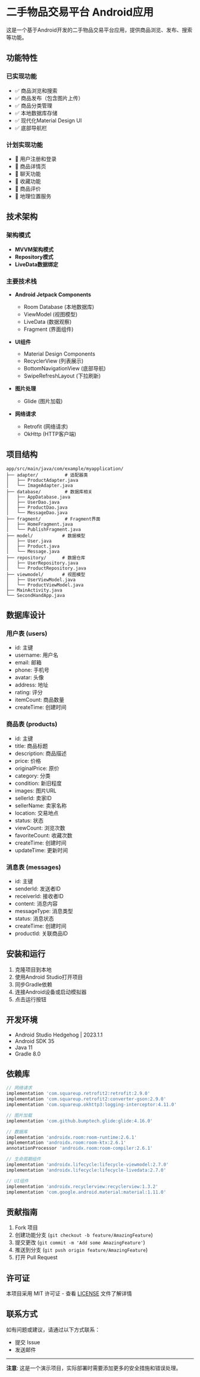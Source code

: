 # 二手物品交易平台 Android应用

这是一个基于Android开发的二手物品交易平台应用，提供商品浏览、发布、搜索等功能。

## 功能特性

### 已实现功能
- ✅ 商品浏览和搜索
- ✅ 商品发布（包含图片上传）
- ✅ 商品分类管理
- ✅ 本地数据库存储
- ✅ 现代化Material Design UI
- ✅ 底部导航栏

### 计划实现功能
- 🔄 用户注册和登录
- 🔄 商品详情页
- 🔄 聊天功能
- 🔄 收藏功能
- 🔄 商品评价
- 🔄 地理位置服务

## 技术架构

### 架构模式
- **MVVM架构模式**
- **Repository模式**
- **LiveData数据绑定**

### 主要技术栈
- **Android Jetpack Components**
  - Room Database (本地数据库)
  - ViewModel (视图模型)
  - LiveData (数据观察)
  - Fragment (界面组件)

- **UI组件**
  - Material Design Components
  - RecyclerView (列表展示)
  - BottomNavigationView (底部导航)
  - SwipeRefreshLayout (下拉刷新)

- **图片处理**
  - Glide (图片加载)

- **网络请求**
  - Retrofit (网络请求)
  - OkHttp (HTTP客户端)

## 项目结构

```
app/src/main/java/com/example/myapplication/
├── adapter/          # 适配器类
│   ├── ProductAdapter.java
│   └── ImageAdapter.java
├── database/         # 数据库相关
│   ├── AppDatabase.java
│   ├── UserDao.java
│   ├── ProductDao.java
│   └── MessageDao.java
├── fragment/         # Fragment界面
│   ├── HomeFragment.java
│   └── PublishFragment.java
├── model/           # 数据模型
│   ├── User.java
│   ├── Product.java
│   └── Message.java
├── repository/      # 数据仓库
│   ├── UserRepository.java
│   └── ProductRepository.java
├── viewmodel/       # 视图模型
│   ├── UserViewModel.java
│   └── ProductViewModel.java
├── MainActivity.java
└── SecondHandApp.java
```

## 数据库设计

### 用户表 (users)
- id: 主键
- username: 用户名
- email: 邮箱
- phone: 手机号
- avatar: 头像
- address: 地址
- rating: 评分
- itemCount: 商品数量
- createTime: 创建时间

### 商品表 (products)
- id: 主键
- title: 商品标题
- description: 商品描述
- price: 价格
- originalPrice: 原价
- category: 分类
- condition: 新旧程度
- images: 图片URL
- sellerId: 卖家ID
- sellerName: 卖家名称
- location: 交易地点
- status: 状态
- viewCount: 浏览次数
- favoriteCount: 收藏次数
- createTime: 创建时间
- updateTime: 更新时间

### 消息表 (messages)
- id: 主键
- senderId: 发送者ID
- receiverId: 接收者ID
- content: 消息内容
- messageType: 消息类型
- status: 消息状态
- createTime: 创建时间
- productId: 关联商品ID

## 安装和运行

1. 克隆项目到本地
2. 使用Android Studio打开项目
3. 同步Gradle依赖
4. 连接Android设备或启动模拟器
5. 点击运行按钮

## 开发环境

- Android Studio Hedgehog | 2023.1.1
- Android SDK 35
- Java 11
- Gradle 8.0

## 依赖库

```gradle
// 网络请求
implementation 'com.squareup.retrofit2:retrofit:2.9.0'
implementation 'com.squareup.retrofit2:converter-gson:2.9.0'
implementation 'com.squareup.okhttp3:logging-interceptor:4.11.0'

// 图片加载
implementation 'com.github.bumptech.glide:glide:4.16.0'

// 数据库
implementation 'androidx.room:room-runtime:2.6.1'
implementation 'androidx.room:room-ktx:2.6.1'
annotationProcessor 'androidx.room:room-compiler:2.6.1'

// 生命周期组件
implementation 'androidx.lifecycle:lifecycle-viewmodel:2.7.0'
implementation 'androidx.lifecycle:lifecycle-livedata:2.7.0'

// UI组件
implementation 'androidx.recyclerview:recyclerview:1.3.2'
implementation 'com.google.android.material:material:1.11.0'
```

## 贡献指南

1. Fork 项目
2. 创建功能分支 (`git checkout -b feature/AmazingFeature`)
3. 提交更改 (`git commit -m 'Add some AmazingFeature'`)
4. 推送到分支 (`git push origin feature/AmazingFeature`)
5. 打开 Pull Request

## 许可证

本项目采用 MIT 许可证 - 查看 [LICENSE](LICENSE) 文件了解详情

## 联系方式

如有问题或建议，请通过以下方式联系：
- 提交 Issue
- 发送邮件

---

**注意**: 这是一个演示项目，实际部署时需要添加更多的安全措施和错误处理。 